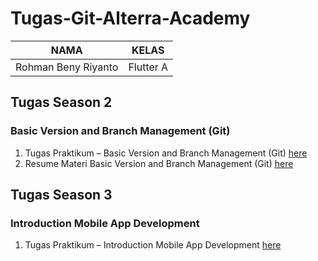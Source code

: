 # Tugas-Git-Alterra-Academy

| NAMA |  KELAS
|--|--|
| Rohman Beny Riyanto  |  Flutter A

## Tugas Season 2
### Basic Version and Branch Management (Git)

1. Tugas Praktikum – Basic Version and Branch Management (Git) [here](https://github.com/RohmanBenyRiyanto/Tugas-Git-Alterra-Academy/blob/main/Tugas%20Praktikum%20%E2%80%93%20Basic%20Version%20and%20Branch%20Management%20(Git).MD)
2. Resume Materi Basic Version and Branch Management (Git) [here](https://github.com/RohmanBenyRiyanto/Tugas-Git-Alterra-Academy/blob/main/Resume%20Materi%20Basic%20Version%20and%20Branch%20Management%20(Git).MD)

## Tugas Season 3
### Introduction Mobile App Development

1. Tugas Praktikum – Introduction Mobile App Development [here](https://docs.google.com/document/d/1lhwZUM0uD1EFdQtjcFFrmRzTGgyfMTzM0RdtCG96uV4/edit?usp=sharing)
